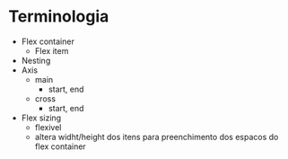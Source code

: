 # Terminologia

- Flex container
    - Flex item
- Nesting
- Axis
    - main
        - start, end
    - cross
        - start, end
- Flex sizing
    - flexivel
    - altera widht/height dos itens para preenchimento dos espacos do flex container
